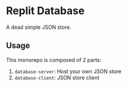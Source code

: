 # Replit Database

A dead simple JSON store.

## Usage

This monorepo is composed of 2 parts:

1. `database-server`: Host your own JSON store
2. `database-client`: JSON store client
